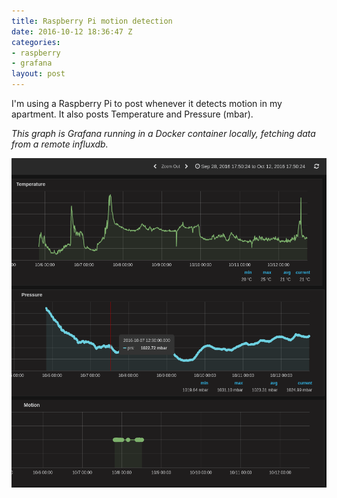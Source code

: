 ```yaml
---
title: Raspberry Pi motion detection
date: 2016-10-12 18:36:47 Z
categories:
- raspberry
- grafana
layout: post
---
```


I'm using a Raspberry Pi to post whenever it detects motion in my apartment. It also posts Temperature and Pressure (mbar).


*This graph is Grafana running in a Docker container locally, fetching data from a remote influxdb.*

![Munin](/assets/grafana_motion.png "Grafana motion")


